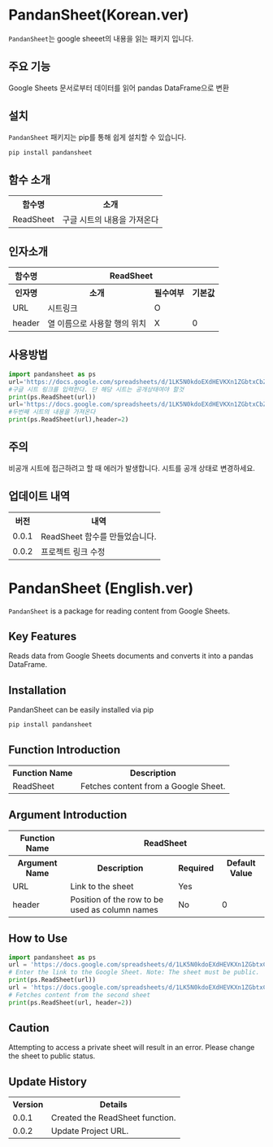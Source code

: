 # PandanSheet(Korean.ver)

`PandanSheet`는 google sheeet의 내용을 읽는 패키지 입니다.

## 주요 기능

Google Sheets 문서로부터 데이터를 읽어 pandas DataFrame으로 변환

## 설치

`PandanSheet` 패키지는 pip를 통해 쉽게 설치할 수 있습니다.

```bash
pip install pandansheet
```

## 함수 소개

<table>
<tr><th>함수명</th><th>소개</th></tr>
<tr><td>ReadSheet</td><td>구글 시트의 내용을 가져온다</td></tr>
</table>

## 인자소개

<table>
<tr><th colspan="1" >함수명</th><th colspan="3" >ReadSheet</th></tr>
<tr><th>인자명</th><th>소개</th><th>필수여부</th><th>기본값</th></tr>
<tr><td>URL</td><td>시트링크</td><td>O</td><td></td></tr>
<tr><td>header</td><td>열 이름으로 사용할 행의 위치</td><td>X</td><td>0</td></tr>
</table>

## 사용방법

```py
import pandansheet as ps
url='https://docs.google.com/spreadsheets/d/1LK5N0kdoEXdHEVKXn1ZGbtxCbZ8V9QDxumyjXVWqKfk/edit?usp=sharing'
#구글 시트 링크를 입력한다. 단 해당 시트는 공개상태여야 할것
print(ps.ReadSheet(url))
url='https://docs.google.com/spreadsheets/d/1LK5N0kdoEXdHEVKXn1ZGbtxCbZ8V9QDxumyjXVWqKfk/edit#gid=1717818648'
#두번째 시트의 내용을 가져온다
print(ps.ReadSheet(url),header=2)
```

## 주의

비공개 시트에 접근하려고 할 때 에러가 발생합니다. 시트를 공개 상태로 변경하세요.

## 업데이트 내역

<table>
<tr><th>버전</th><th>내역</th></tr>
<tr><td>0.0.1</td><td>ReadSheet 함수를 만들었습니다.</td></tr>
<tr><td>0.0.2</td><td>프로젝트 링크 수정</td></tr>
</table>

# PandanSheet (English.ver)

`PandanSheet` is a package for reading content from Google Sheets.

## Key Features

Reads data from Google Sheets documents and converts it into a pandas DataFrame.

## Installation

PandanSheet can be easily installed via pip

```bash
pip install pandansheet
```

## Function Introduction

<table>
<tr><th>Function Name</th><th>Description</th></tr>
<tr><td>ReadSheet</td><td>Fetches content from a Google Sheet.</td></tr>
</table>

## Argument Introduction

<table>
<tr><th colspan="1">Function Name</th><th colspan="3">ReadSheet</th></tr>
<tr><th>Argument Name</th><th>Description</th><th>Required</th><th>Default Value</th></tr>
<tr><td>URL</td><td>Link to the sheet</td><td>Yes</td><td></td></tr>
<tr><td>header</td><td>Position of the row to be used as column names</td><td>No</td><td>0</td></tr>
</table>

## How to Use

```py
import pandansheet as ps
url = 'https://docs.google.com/spreadsheets/d/1LK5N0kdoEXdHEVKXn1ZGbtxCbZ8V9QDxumyjXVWqKfk/edit?usp=sharing'
# Enter the link to the Google Sheet. Note: The sheet must be public.
print(ps.ReadSheet(url))
url = 'https://docs.google.com/spreadsheets/d/1LK5N0kdoEXdHEVKXn1ZGbtxCbZ8V9QDxumyjXVWqKfk/edit#gid=1717818648'
# Fetches content from the second sheet
print(ps.ReadSheet(url, header=2))
```

## Caution

Attempting to access a private sheet will result in an error. Please change the sheet to public status.

## Update History

<table>
<tr><th>Version</th><th>Details</th></tr>
<tr><td>0.0.1</td><td>Created the ReadSheet function.</td></tr>
<tr><td>0.0.2</td><td>Update Project URL.</td></tr>
</table>
